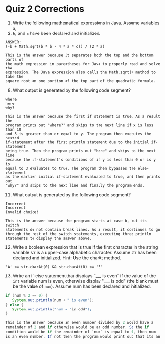 # Quiz 2 Corrections
1. Write the following mathematical expressions in Java. Assume variables `a`,
2. `b`, and `c` have been declared and initialized.
```
ANSWER:
(-b + Math.sqrt(b * b - 4 * a * c)) / (2 * a)

This is the answer because it separates both the top and the bottom parts of
the math expression in parentheses for Java to properly read and solve the
expression. The Java expression also calls the Math.sqrt() method to take the
square root on one portion of the top part of the quadratic formula.
```
8. What output is generated by the following code segment?
```
where
here
why?

This is the answer because the first if statement is true. As a result the
program prints out "where?" and skips to the next line if x is less than 10
and 5 is greater than or equal to y. The program then executes the nested
if-statement after the first println statement due to the initial if-statement
being true. Then the program prints out "here" and skips to the next line
because the if-statement's conditions of if y is less than 0 or is y is
equal to 3 evaluates to true. The program then bypasses the else-statement
as the earlier initial if-statement evaluated to true, and then prints out
"why?" and skips to the next line and finally the program ends.
```
11. What output is generated by the following code segment?
```
Incorrect
Incorrect
Invalid choice!

This is the answer because the program starts at case b, but its switch
statements do not contain break lines. As a result, it continues to go
through the rest of the switch statements, executing three println
statements to display the answer above.
```
12. Write a boolean expression that is true if the first character in the string variable str is a upper-case alphabetic character. Assume str has been declared and initialized. Hint:  Use the charAt method.
```
'A' <= str.charAt(0) && str.charAt(0) <= 'Z'
```
13. Write an if-else statement that displays "___ is even" if the value of the `int` variable num is even, otherwise display "___ is odd" (the blank must be the value of `num`). Assume num has been declared and initialized.
```java
if (num % 2 == 0) {
   System.out.println(num + " is even");
} else {
   System.out.println("num + "is odd");
}

This is the answer because an even number divided by 2 would have a
remainder of 2 and if otherwise would be an odd number. So the if
condition would be if the remainder of `num` is equal to 0, then num
is an even number. If not then the program would print out that its an odd number.
```
